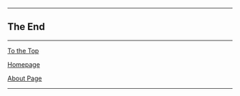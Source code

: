 

------

## The End

------

[To the Top](#jump)

[Homepage](https://fentaniao.github.io/)

[About Page](https://fentaniao.github.io/about.html)

------

